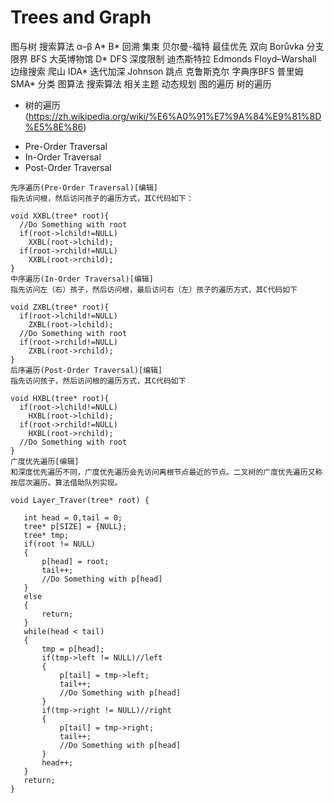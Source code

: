 # Trees and Graph

图与树
搜索算法
α–β A* B* 回溯 集束 贝尔曼-福特 最佳优先 双向 Borůvka 分支限界 BFS 
大英博物馆 D* DFS 深度限制 迪杰斯特拉 Edmonds Floyd–Warshall 边缘搜索 爬山 IDA* 
迭代加深 Johnson 跳点 克鲁斯克尔 字典序BFS 普里姆 SMA*
分类
图算法 搜索算法
相关主题
动态规划 图的遍历 树的遍历

- 树的遍历 (https://zh.wikipedia.org/wiki/%E6%A0%91%E7%9A%84%E9%81%8D%E5%8E%86)

* Pre-Order Traversal
* In-Order Traversal
* Post-Order Traversal

```
先序遍历(Pre-Order Traversal)[编辑]
指先访问根，然后访问孩子的遍历方式，其C代码如下：

void XXBL(tree* root){
  //Do Something with root
  if(root->lchild!=NULL)
    XXBL(root->lchild);
  if(root->rchild!=NULL)
    XXBL(root->rchild);
}
中序遍历(In-Order Traversal)[编辑]
指先访问左（右）孩子，然后访问根，最后访问右（左）孩子的遍历方式，其C代码如下

void ZXBL(tree* root){
  if(root->lchild!=NULL)
    ZXBL(root->lchild);
  //Do Something with root
  if(root->rchild!=NULL)
    ZXBL(root->rchild);
}
后序遍历(Post-Order Traversal)[编辑]
指先访问孩子，然后访问根的遍历方式，其C代码如下

void HXBL(tree* root){
  if(root->lchild!=NULL)
    HXBL(root->lchild);
  if(root->rchild!=NULL)
    HXBL(root->rchild);
  //Do Something with root
}
广度优先遍历[编辑]
和深度优先遍历不同，广度优先遍历会先访问离根节点最近的节点。二叉树的广度优先遍历又称按层次遍历。算法借助队列实现。

void Layer_Traver(tree* root) {

   int head = 0,tail = 0;
   tree* p[SIZE] = {NULL};
   tree* tmp;
   if(root != NULL)
   {
       p[head] = root;
       tail++;
       //Do Something with p[head]
   }
   else
   {
       return;
   }
   while(head < tail)
   {
       tmp = p[head];
       if(tmp->left != NULL)//left
       {
           p[tail] = tmp->left;
           tail++;
           //Do Something with p[head]
       }
       if(tmp->right != NULL)//right
       {
           p[tail] = tmp->right;
           tail++;
           //Do Something with p[head]
       }
       head++;
   }
   return;
}

```